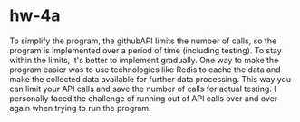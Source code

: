 # hw-4a
To simplify the program, the githubAPI limits the number of calls, so the program is implemented over a period of time (including testing). To stay within the limits, it's better to implement gradually. One way to make the program easier was to use technologies like Redis to cache the data and make the collected data available for further data processing. This way you can limit your API calls and save the number of calls for actual testing. I personally faced the challenge of running out of API calls over and over again when trying to run the program.
